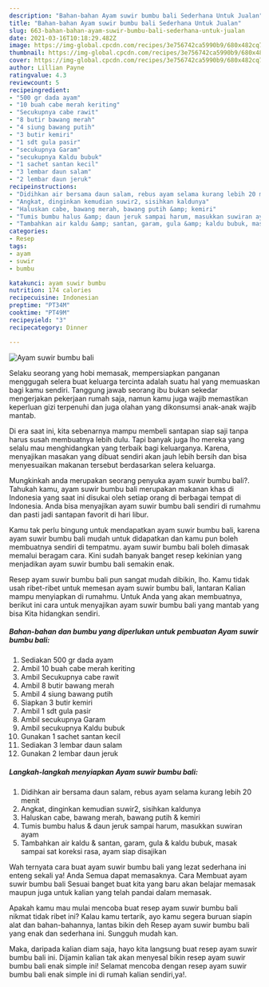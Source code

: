 ```yaml
---
description: "Bahan-bahan Ayam suwir bumbu bali Sederhana Untuk Jualan"
title: "Bahan-bahan Ayam suwir bumbu bali Sederhana Untuk Jualan"
slug: 663-bahan-bahan-ayam-suwir-bumbu-bali-sederhana-untuk-jualan
date: 2021-03-16T10:18:29.482Z
image: https://img-global.cpcdn.com/recipes/3e756742ca5990b9/680x482cq70/ayam-suwir-bumbu-bali-foto-resep-utama.jpg
thumbnail: https://img-global.cpcdn.com/recipes/3e756742ca5990b9/680x482cq70/ayam-suwir-bumbu-bali-foto-resep-utama.jpg
cover: https://img-global.cpcdn.com/recipes/3e756742ca5990b9/680x482cq70/ayam-suwir-bumbu-bali-foto-resep-utama.jpg
author: Lillian Payne
ratingvalue: 4.3
reviewcount: 5
recipeingredient:
- "500 gr dada ayam"
- "10 buah cabe merah keriting"
- "Secukupnya cabe rawit"
- "8 butir bawang merah"
- "4 siung bawang putih"
- "3 butir kemiri"
- "1 sdt gula pasir"
- "secukupnya Garam"
- "secukupnya Kaldu bubuk"
- "1 sachet santan kecil"
- "3 lembar daun salam"
- "2 lembar daun jeruk"
recipeinstructions:
- "Didihkan air bersama daun salam, rebus ayam selama kurang lebih 20 menit"
- "Angkat, dinginkan kemudian suwir2, sisihkan kaldunya"
- "Haluskan cabe, bawang merah, bawang putih &amp; kemiri"
- "Tumis bumbu halus &amp; daun jeruk sampai harum, masukkan suwiran ayam"
- "Tambahkan air kaldu &amp; santan, garam, gula &amp; kaldu bubuk, masak sampai sat koreksi rasa, ayam siap disajikan"
categories:
- Resep
tags:
- ayam
- suwir
- bumbu

katakunci: ayam suwir bumbu 
nutrition: 174 calories
recipecuisine: Indonesian
preptime: "PT34M"
cooktime: "PT49M"
recipeyield: "3"
recipecategory: Dinner

---
```



![Ayam suwir bumbu bali](https://img-global.cpcdn.com/recipes/3e756742ca5990b9/680x482cq70/ayam-suwir-bumbu-bali-foto-resep-utama.jpg)

Selaku seorang yang hobi memasak, mempersiapkan panganan menggugah selera buat keluarga tercinta adalah suatu hal yang memuaskan bagi kamu sendiri. Tanggung jawab seorang ibu bukan sekedar mengerjakan pekerjaan rumah saja, namun kamu juga wajib memastikan keperluan gizi terpenuhi dan juga olahan yang dikonsumsi anak-anak wajib mantab.

Di era  saat ini, kita sebenarnya mampu membeli santapan siap saji tanpa harus susah membuatnya lebih dulu. Tapi banyak juga lho mereka yang selalu mau menghidangkan yang terbaik bagi keluarganya. Karena, menyajikan masakan yang dibuat sendiri akan jauh lebih bersih dan bisa menyesuaikan makanan tersebut berdasarkan selera keluarga. 



Mungkinkah anda merupakan seorang penyuka ayam suwir bumbu bali?. Tahukah kamu, ayam suwir bumbu bali merupakan makanan khas di Indonesia yang saat ini disukai oleh setiap orang di berbagai tempat di Indonesia. Anda bisa menyajikan ayam suwir bumbu bali sendiri di rumahmu dan pasti jadi santapan favorit di hari libur.

Kamu tak perlu bingung untuk mendapatkan ayam suwir bumbu bali, karena ayam suwir bumbu bali mudah untuk didapatkan dan kamu pun boleh membuatnya sendiri di tempatmu. ayam suwir bumbu bali boleh dimasak memalui beragam cara. Kini sudah banyak banget resep kekinian yang menjadikan ayam suwir bumbu bali semakin enak.

Resep ayam suwir bumbu bali pun sangat mudah dibikin, lho. Kamu tidak usah ribet-ribet untuk memesan ayam suwir bumbu bali, lantaran Kalian mampu menyiapkan di rumahmu. Untuk Anda yang akan membuatnya, berikut ini cara untuk menyajikan ayam suwir bumbu bali yang mantab yang bisa Kita hidangkan sendiri.

<!--inarticleads1-->

##### Bahan-bahan dan bumbu yang diperlukan untuk pembuatan Ayam suwir bumbu bali:

1. Sediakan 500 gr dada ayam
1. Ambil 10 buah cabe merah keriting
1. Ambil Secukupnya cabe rawit
1. Ambil 8 butir bawang merah
1. Ambil 4 siung bawang putih
1. Siapkan 3 butir kemiri
1. Ambil 1 sdt gula pasir
1. Ambil secukupnya Garam
1. Ambil secukupnya Kaldu bubuk
1. Gunakan 1 sachet santan kecil
1. Sediakan 3 lembar daun salam
1. Gunakan 2 lembar daun jeruk




<!--inarticleads2-->

##### Langkah-langkah menyiapkan Ayam suwir bumbu bali:

1. Didihkan air bersama daun salam, rebus ayam selama kurang lebih 20 menit
1. Angkat, dinginkan kemudian suwir2, sisihkan kaldunya
1. Haluskan cabe, bawang merah, bawang putih &amp; kemiri
1. Tumis bumbu halus &amp; daun jeruk sampai harum, masukkan suwiran ayam
1. Tambahkan air kaldu &amp; santan, garam, gula &amp; kaldu bubuk, masak sampai sat koreksi rasa, ayam siap disajikan




Wah ternyata cara buat ayam suwir bumbu bali yang lezat sederhana ini enteng sekali ya! Anda Semua dapat memasaknya. Cara Membuat ayam suwir bumbu bali Sesuai banget buat kita yang baru akan belajar memasak maupun juga untuk kalian yang telah pandai dalam memasak.

Apakah kamu mau mulai mencoba buat resep ayam suwir bumbu bali nikmat tidak ribet ini? Kalau kamu tertarik, ayo kamu segera buruan siapin alat dan bahan-bahannya, lantas bikin deh Resep ayam suwir bumbu bali yang enak dan sederhana ini. Sungguh mudah kan. 

Maka, daripada kalian diam saja, hayo kita langsung buat resep ayam suwir bumbu bali ini. Dijamin kalian tak akan menyesal bikin resep ayam suwir bumbu bali enak simple ini! Selamat mencoba dengan resep ayam suwir bumbu bali enak simple ini di rumah kalian sendiri,ya!.

